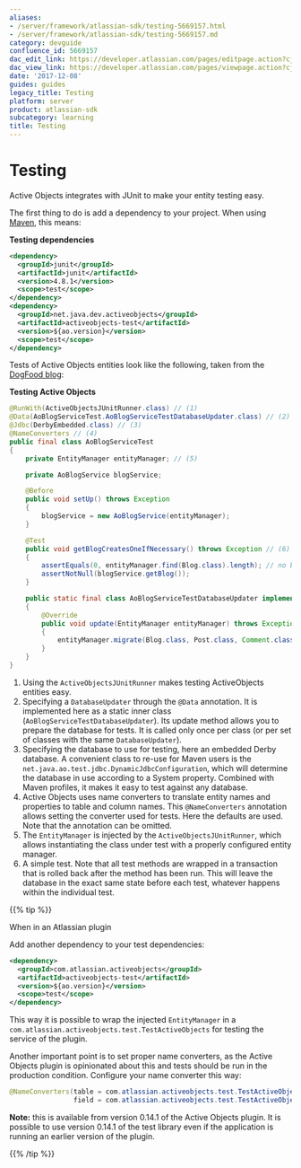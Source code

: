 ```yaml
---
aliases:
- /server/framework/atlassian-sdk/testing-5669157.html
- /server/framework/atlassian-sdk/testing-5669157.md
category: devguide
confluence_id: 5669157
dac_edit_link: https://developer.atlassian.com/pages/editpage.action?cjm=wozere&pageId=5669157
dac_view_link: https://developer.atlassian.com/pages/viewpage.action?cjm=wozere&pageId=5669157
date: '2017-12-08'
guides: guides
legacy_title: Testing
platform: server
product: atlassian-sdk
subcategory: learning
title: Testing
---
```

# Testing

Active Objects integrates with JUnit to make your entity testing easy.

The first thing to do is add a dependency to your project. When using <a href="http://maven.apache.org" class="external-link">Maven</a>, this means:

**Testing dependencies**

``` xml
<dependency>
  <groupId>junit</groupId>
  <artifactId>junit</artifactId>
  <version>4.8.1</version>
  <scope>test</scope>
</dependency>
<dependency>
  <groupId>net.java.dev.activeobjects</groupId>
  <artifactId>activeobjects-test</artifactId>
  <version>${ao.version}</version>
  <scope>test</scope>
</dependency>
```

Tests of Active Objects entities look like the following, taken from the <a href="https://bitbucket.org/activeobjects/ao-dogfood-blog/src/0ef36bfaf6c3/src/test/java/net/java/ao/blog/service/AoBlogServiceTest.java" class="external-link">DogFood blog</a>:

**Testing Active Objects**

``` java
@RunWith(ActiveObjectsJUnitRunner.class) // (1)
@Data(AoBlogServiceTest.AoBlogServiceTestDatabaseUpdater.class) // (2)
@Jdbc(DerbyEmbedded.class) // (3)
@NameConverters // (4)
public final class AoBlogServiceTest
{
    private EntityManager entityManager; // (5)

    private AoBlogService blogService;

    @Before
    public void setUp() throws Exception
    {
        blogService = new AoBlogService(entityManager);
    }

    @Test
    public void getBlogCreatesOneIfNecessary() throws Exception // (6)
    {
        assertEquals(0, entityManager.find(Blog.class).length); // no blogs
        assertNotNull(blogService.getBlog());
    }

    public static final class AoBlogServiceTestDatabaseUpdater implements DatabaseUpdater // (2)
    {
        @Override
        public void update(EntityManager entityManager) throws Exception
        {
            entityManager.migrate(Blog.class, Post.class, Comment.class, Label.class, PostToLabel.class);
        }
    }
}
```

1.  Using the `ActiveObjectsJUnitRunner` makes testing ActiveObjects entities easy.
2.  Specifying a `DatabaseUpdater` through the `@Data` annotation. It is implemented here as a static inner class (`AoBlogServiceTestDatabaseUpdater`). Its update method allows you to prepare the database for tests. It is called only once per class (or per set of classes with the same `DatabaseUpdater`).
3.  Specifying the database to use for testing, here an embedded Derby database. A convenient class to re-use for Maven users is the `net.java.ao.test.jdbc.DynamicJdbcConfiguration`, which will determine the database in use according to a System property. Combined with Maven profiles, it makes it easy to test against any database.
4.  Active Objects uses name converters to translate entity names and properties to table and column names. This `@NameConverters` annotation allows setting the converter used for tests. Here the defaults are used. Note that the annotation can be omitted.
5.  The `EntityManager` is injected by the `ActiveObjectsJUnitRunner`, which allows instantiating the class under test with a properly configured entity manager.
6.  A simple test. Note that all test methods are wrapped in a transaction that is rolled back after the method has been run. This will leave the database in the exact same state before each test, whatever happens within the individual test.

{{% tip %}}

When in an Atlassian plugin

Add another dependency to your test dependencies:

``` xml
<dependency>
  <groupId>com.atlassian.activeobjects</groupId>
  <artifactId>activeobjects-test</artifactId>
  <version>${ao.version}</version>
  <scope>test</scope>
</dependency>
```

This way it is possible to wrap the injected `EntityManager` in a `com.atlassian.activeobjects.test.TestActiveObjects` for testing the service of the plugin.

Another important point is to set proper name converters, as the Active Objects plugin is opinionated about this and tests should be run in the production condition. Configure your name converter this way:

``` java
@NameConverters(table = com.atlassian.activeobjects.test.TestActiveObjectsTableNameConverter
                field = com.atlassian.activeobjects.test.TestActiveObjectsFieldNameConverter)
```

**Note:** this is available from version 0.14.1 of the Active Objects plugin. It is possible to use version 0.14.1 of the test library even if the application is running an earlier version of the plugin.

{{% /tip %}}

































































































































































































































































































































